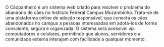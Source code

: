 O Cãopanheiro é um sistema web criado para resolver o problema do
abandono de cães no Instituto Federal Campus Muzambinho. Trata-se de
uma plataforma online de adoção responsável, que conecta os cães
abandonados no campus a pessoas interessadas em adotá-los de forma
consciente, segura e organizada. O sistema será acessível via computadores
e celulares, permitindo que alunos, servidores e a comunidade externa
interajam com facilidade a qualquer momento.
